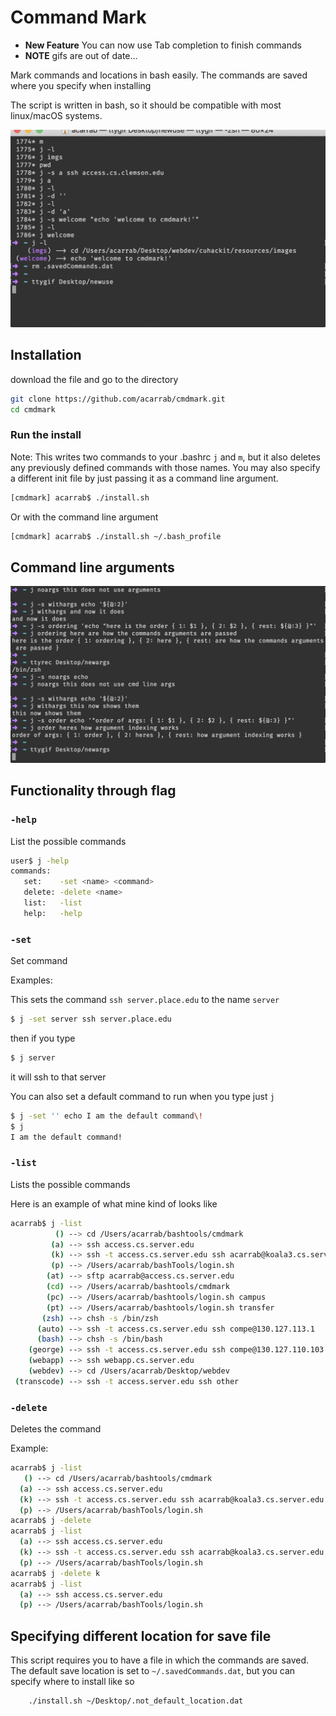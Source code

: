 # Command Mark

- **New Feature** You can now use Tab completion to finish commands
- **NOTE** gifs are out of date...


Mark commands and locations in bash easily.
The commands are saved where you specify when installing

The script is written in bash, so it should be compatible with most linux/macOS systems.


![](gifs/intro.gif)



## Installation

download the file and go to the directory
```bash
git clone https://github.com/acarrab/cmdmark.git
cd cmdmark
```
### Run the install


Note: This writes two commands to your .bashrc `j` and `m`, but it
also deletes any previously defined commands with those names. You may
also specify a different init file by just passing it as a command
line argument.

```bash
[cmdmark] acarrab$ ./install.sh
```

Or with the command line argument
```bash
[cmdmark] acarrab$ ./install.sh ~/.bash_profile
```
## Command line arguments

![](gifs/args.gif)


## Functionality through flag

### `-help`
List the possible commands

```bash
user$ j -help
commands:
   set:    -set <name> <command>
   delete: -delete <name>
   list:   -list
   help:   -help
```

### `-set`
Set command


Examples:

This sets the command `ssh server.place.edu` to the name `server`
```bash
$ j -set server ssh server.place.edu
```
then if you type
```bash
$ j server
```
it will ssh to that server


You can also set a default command to run when you type just `j`
```bash
$ j -set '' echo I am the default command\!
$ j
I am the default command!
```

### `-list`
Lists the possible commands

Here is an example of what mine kind of looks like

```bash
acarrab$ j -list
          () --> cd /Users/acarrab/bashtools/cmdmark
         (a) --> ssh access.cs.server.edu
         (k) --> ssh -t access.cs.server.edu ssh acarrab@koala3.cs.server.edu
         (p) --> /Users/acarrab/bashTools/login.sh
        (at) --> sftp acarrab@access.cs.server.edu
        (cd) --> /Users/acarrab/bashtools/cmdmark
        (pc) --> /Users/acarrab/bashtools/login.sh campus
        (pt) --> /Users/acarrab/bashtools/login.sh transfer
       (zsh) --> chsh -s /bin/zsh
      (auto) --> ssh -t access.cs.server.edu ssh compe@130.127.113.1
      (bash) --> chsh -s /bin/bash
    (george) --> ssh -t access.cs.server.edu ssh compe@130.127.110.103
    (webapp) --> ssh webapp.cs.server.edu
    (webdev) --> cd /Users/acarrab/Desktop/webdev
 (transcode) --> ssh -t access.server.edu ssh other
```

### `-delete`
Deletes the command

Example:
```bash
acarrab$ j -list
   () --> cd /Users/acarrab/bashtools/cmdmark
  (a) --> ssh access.cs.server.edu
  (k) --> ssh -t access.cs.server.edu ssh acarrab@koala3.cs.server.edu
  (p) --> /Users/acarrab/bashTools/login.sh
acarrab$ j -delete
acarrab$ j -list
  (a) --> ssh access.cs.server.edu
  (k) --> ssh -t access.cs.server.edu ssh acarrab@koala3.cs.server.edu
  (p) --> /Users/acarrab/bashTools/login.sh
acarrab$ j -delete k
acarrab$ j -list
  (a) --> ssh access.cs.server.edu
  (p) --> /Users/acarrab/bashTools/login.sh
```




## Specifying different location for save file

This script requires you to have a file in which the commands are saved.
The default save location is set to `~/.savedCommands.dat`, but you can specify
where to install like so

```bash
	./install.sh ~/Desktop/.not_default_location.dat
```
